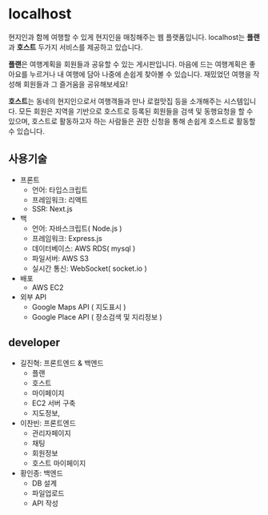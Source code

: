 # localhost

현지인과 함께 여행할 수 있게 현지인을 매칭해주는 웹 플랫폼입니다.
localhost는 **플랜**과 **호스트** 두가지 서비스를 제공하고 있습니다.

**플랜**은 여행계획을 회원들과 공유할 수 있는 게시판입니다.
마음에 드는 여행계획은 좋아요를 누르거나 내 여행에 담아 나중에 손쉽게 찾아볼 수 있습니다.
재밌었던 여행을 작성해 회원들과 그 즐거움을 공유해보세요!

**호스트**는 동네의 현지인으로서 여행객들과 만나 로컬맛집 등을 소개해주는 시스템입니다.
모든 회원은 지역을 기반으로 호스트로 등록된 회원들을 검색 및 동행요청을 할 수 있으며,
호스트로 활동하고자 하는 사람들은 권한 신청을 통해 손쉽게 호스트로 활동할 수 있습니다.

## 사용기술

- 프론트
  - 언어: 타입스크립트
  - 프레임워크: 리액트
  - SSR: Next.js
- 백
  - 언어: 자바스크립트( Node.js )
  - 프레임워크: Express.js
  - 데이터베이스: AWS RDS( mysql )
  - 파일서버: AWS S3
  - 실시간 통신: WebSocket( socket.io )
- 배포
  - AWS EC2
- 외부 API
  - Google Maps API ( 지도표시 )
  - Google Place API ( 장소검색 및 지리정보 )

## developer

- 길진혁: 프론트엔드 & 백엔드
  - 플랜
  - 호스트
  - 마이페이지
  - EC2 서버 구축
  - 지도정보,
- 이찬빈: 프론트엔드
  - 관리자페이지
  - 채팅
  - 회원정보
  - 호스트 마이페이지
- 황인종: 백엔드
  - DB 설계
  - 파일업로드
  - API 작성
